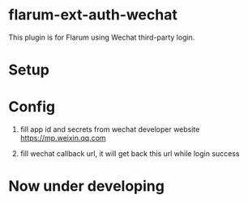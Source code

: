 # flarum-ext-auth-wechat
This plugin is for Flarum using Wechat third-party login.

# Setup

# Config
1. fill app id and secrets from wechat developer website
https://mp.weixin.qq.com

2. fill wechat callback url, it will get back this url while login success

# Now under developing
